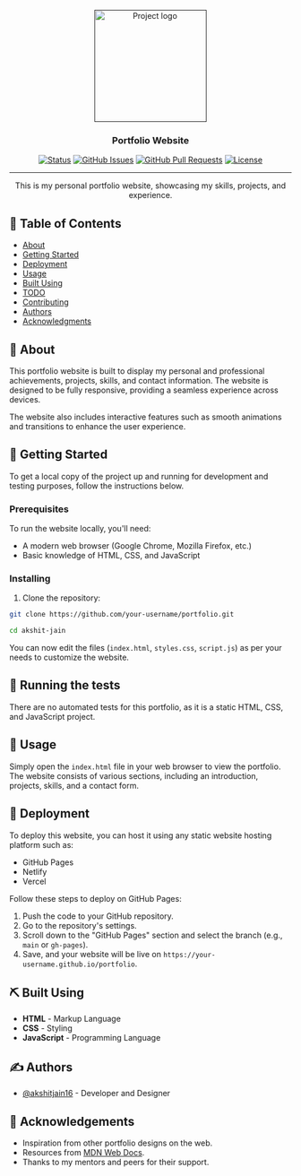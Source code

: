 <p align="center">
  <a href="" rel="noopener">
 <img width=200px height=200px src="https://i.imgur.com/6wj0hh6.jpg" alt="Project logo"></a>
</p>

<h3 align="center">Portfolio Website</h3>

<div align="center">

[![Status](https://img.shields.io/badge/status-active-success.svg)]()
[![GitHub Issues](https://img.shields.io/github/issues/your-username/portfolio.svg)](https://github.com/your-username/portfolio/issues)
[![GitHub Pull Requests](https://img.shields.io/github/issues-pr/your-username/portfolio.svg)](https://github.com/your-username/portfolio/pulls)
[![License](https://img.shields.io/badge/license-MIT-blue.svg)](/LICENSE)

</div>

---

<p align="center"> This is my personal portfolio website, showcasing my skills, projects, and experience. 
    <br> 
</p>

## 📝 Table of Contents

- [About](#about)
- [Getting Started](#getting_started)
- [Deployment](#deployment)
- [Usage](#usage)
- [Built Using](#built_using)
- [TODO](../TODO.md)
- [Contributing](../CONTRIBUTING.md)
- [Authors](#authors)
- [Acknowledgments](#acknowledgement)

## 🧐 About <a name = "about"></a>

This portfolio website is built to display my personal and professional achievements, projects, skills, and contact information. The website is designed to be fully responsive, providing a seamless experience across devices.

The website also includes interactive features such as smooth animations and transitions to enhance the user experience.

## 🏁 Getting Started <a name = "getting_started"></a>

To get a local copy of the project up and running for development and testing purposes, follow the instructions below.

### Prerequisites

To run the website locally, you'll need:

- A modern web browser (Google Chrome, Mozilla Firefox, etc.)
- Basic knowledge of HTML, CSS, and JavaScript

### Installing

1. Clone the repository:

```bash
git clone https://github.com/your-username/portfolio.git
```

```bash
cd akshit-jain
```

You can now edit the files (`index.html`, `styles.css`, `script.js`) as per your needs to customize the website.

## 🔧 Running the tests <a name = "tests"></a>
There are no automated tests for this portfolio, as it is a static HTML, CSS, and JavaScript project.

## 🎈 Usage <a name="usage"></a>
Simply open the `index.html` file in your web browser to view the portfolio. The website consists of various sections, including an introduction, projects, skills, and a contact form.

## 🚀 Deployment <a name = "deployment"></a>
To deploy this website, you can host it using any static website hosting platform such as:
- GitHub Pages
- Netlify
- Vercel

Follow these steps to deploy on GitHub Pages:
1. Push the code to your GitHub repository.
2. Go to the repository's settings.
3. Scroll down to the "GitHub Pages" section and select the branch (e.g., `main` or `gh-pages`).
4. Save, and your website will be live on `https://your-username.github.io/portfolio`.

## ⛏️ Built Using <a name = "built_using"></a>
- **HTML** - Markup Language
- **CSS** - Styling
- **JavaScript** - Programming Language

## ✍️ Authors <a name = "authors"></a>
- [@akshitjain16](https://github.com/akshitjain16) - Developer and Designer

## 🎉 Acknowledgements <a name = "acknowledgement"></a>
- Inspiration from other portfolio designs on the web.
- Resources from [MDN Web Docs](https://developer.mozilla.org/).
- Thanks to my mentors and peers for their support.
